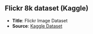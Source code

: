 ## Flickr 8k dataset (Kaggle)

- **Title**: Flickr Image Dataset
- **Source**: [Kaggle Dataset](https://www.kaggle.com/code/lvishalraju/image-captioning-attention/input)
